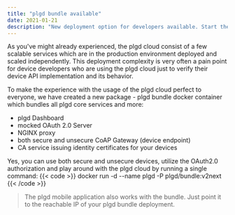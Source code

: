 ```yaml
---
title: "plgd bundle available"
date: 2021-01-21
description: "New deployment option for developers available. Start the plgd cloud by running a single docker container!"
---
```


As you've might already experienced, the plgd cloud consist of a few scalable services which are in the production environment deployed and scaled independently. This deployment complexity is very often a pain point for device developers who are using the plgd cloud just to verify their device API implementation and its behavior.

To make the experience with the usage of the plgd cloud perfect to everyone, we have created a new package - plgd bundle docker container which bundles all plgd core services and more:
- plgd Dashboard
- mocked OAuth 2.0 Server
- NGINX proxy
- both secure and unsecure CoAP Gateway (device endpoint)
- CA service issuing identity certificates for your devices


Yes, you can use both secure and unsecure devices, utilize the OAuth2.0 authorization and play around with the plgd cloud by running a single command:
{{< code >}}
docker run -d --name plgd -P plgd/bundle:v2next
{{< /code >}}


> The plgd mobile application also works with the bundle. Just point it to the reachable IP of your plgd bundle deployment.
